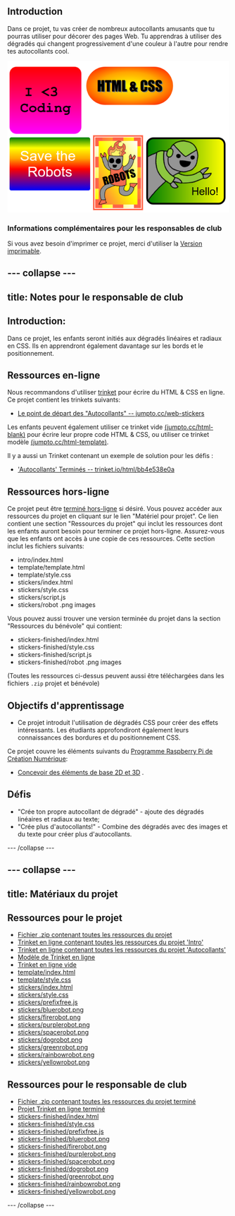 ## Introduction

Dans ce projet, tu vas créer de nombreux autocollants amusants que tu pourras utiliser pour décorer des pages Web. Tu apprendras à utiliser des dégradés qui changent progressivement d'une couleur à l'autre pour rendre tes autocollants cool.

![capture d'écran](images/stickers-finished.png)

### Informations complémentaires pour les responsables de club

Si vous avez besoin d'imprimer ce projet, merci d'utiliser la [Version imprimable](https://projects.raspberrypi.org/en/projects/stickers/print).

## \--- collapse \---

## title: Notes pour le responsable de club

## Introduction:

Dans ce projet, les enfants seront initiés aux dégradés linéaires et radiaux en CSS. Ils en apprendront également davantage sur les bords et le positionnement.

## Ressources en-ligne

Nous recommandons d'utiliser [trinket](https://trinket.io/) pour écrire du HTML & CSS en ligne. Ce projet contient les trinkets suivants:

* [Le point de départ des "Autocollants" -- jumpto.cc/web-stickers](http://jumpto.cc/web-stickers)

Les enfants peuvent également utiliser ce trinket vide [(jumpto.cc/html-blank)](http://jumpto.cc/html-blank) pour écrire leur propre code HTML & CSS, ou utiliser ce trinket modèle [(jumpto.cc/html-template)](http://jumpto.cc/html-template).

Il y a aussi un Trinket contenant un exemple de solution pour les défis :

* ['Autocollants' Terminés -- trinket.io/html/bb4e538e0a](https://trinket.io/html/bb4e538e0a)

## Ressources hors-ligne

Ce projet peut être [terminé hors-ligne](https://www.codeclubprojects.org/en-GB/resources/webdev-working-offline/) si désiré. Vous pouvez accéder aux ressources du projet en cliquant sur le lien "Matériel pour projet". Ce lien contient une section "Ressources du projet" qui inclut les ressources dont les enfants auront besoin pour terminer ce projet hors-ligne. Assurez-vous que les enfants ont accès à une copie de ces ressources. Cette section inclut les fichiers suivants:

* intro/index.html
* template/template.html
* template/style.css
* stickers/index.html
* stickers/style.css
* stickers/script.js
* stickers/robot .png images

Vous pouvez aussi trouver une version terminée du projet dans la section "Ressources du bénévole" qui contient:

* stickers-finished/index.html
* stickers-finished/style.css
* stickers-finished/script.js
* stickers-finished/robot .png images

(Toutes les ressources ci-dessus peuvent aussi être téléchargées dans les fichiers `.zip` projet et bénévole)

## Objectifs d'apprentissage

* Ce projet introduit l'utilisation de dégradés CSS pour créer des effets intéressants. Les étudiants approfondiront également leurs connaissances des bordures et du positionnement CSS. 

Ce projet couvre les éléments suivants du [Programme Raspberry Pi de Création Numérique](http://rpf.io/curriculum):

* [Concevoir des éléments de base 2D et 3D](https://www.raspberrypi.org/curriculum/design/creator) .

## Défis

* "Crée ton propre autocollant de dégradé" - ajoute des dégradés linéaires et radiaux au texte;
* "Crée plus d'autocollants!" - Combine des dégradés avec des images et du texte pour créer plus d'autocollants.

\--- /collapse \---

## \--- collapse \---

## title: Matériaux du projet

## Ressources pour le projet

* [Fichier .zip contenant toutes les ressources du projet](resources/stickers-project-resources.zip)
* [Trinket en ligne contenant toutes les ressources du projet 'Intro'](http://jumpto.cc/web-intro)
* [Trinket en ligne contenant toutes les ressources du projet 'Autocollants'](http://jumpto.cc/web-stickers)
* [Modèle de Trinket en ligne](http://jumpto.cc/trinket-template)
* [Trinket en ligne vide](http://jumpto.cc/trinket-blank)
* [template/index.html](resources/template-index.html)
* [template/style.css](resources/template-style.css)
* [stickers/index.html](resources/stickers-index.html)
* [stickers/style.css](resources/stickers-style.css)
* [stickers/prefixfree.js](resources/stickers-prefixfree.js)
* [stickers/bluerobot.png](resources/stickers-bluerobot.png)
* [stickers/firerobot.png](resources/stickers-firerobot.png)
* [stickers/purplerobot.png](resources/stickers-purplerobot.png)
* [stickers/spacerobot.png](resources/stickers-spacerobot.png)
* [stickers/dogrobot.png](resources/stickers-dogrobot.png)
* [stickers/greenrobot.png](resources/stickers-greenrobot.png)
* [stickers/rainbowrobot.png](resources/stickers-rainbowrobot.png)
* [stickers/yellowrobot.png](resources/stickers-yellowrobot.png)

## Ressources pour le responsable de club

* [Fichier .zip contenant toutes les ressources du projet terminé](resources/stickers-volunteer-resources.zip)
* [Projet Trinket en ligne terminé](https://trinket.io/html/bb4e538e0a)
* [stickers-finished/index.html](resources/stickers-finished-index.html)
* [stickers-finished/style.css](resources/stickers-finished-style.css)
* [stickers-finished/prefixfree.js](resources/stickers-finished-prefixfree.js)
* [stickers-finished/bluerobot.png](resources/stickers-finished-bluerobot.png)
* [stickers-finished/firerobot.png](resources/stickers-finished-firerobot.png)
* [stickers-finished/purplerobot.png](resources/stickers-finished-purplerobot.png)
* [stickers-finished/spacerobot.png](resources/stickers-finished-spacerobot.png)
* [stickers-finished/dogrobot.png](resources/stickers-finished-dogrobot.png)
* [stickers-finished/greenrobot.png](resources/stickers-finished-greenrobot.png)
* [stickers-finished/rainbowrobot.png](resources/stickers-finished-rainbowrobot.png)
* [stickers-finished/yellowrobot.png](resources/stickers-finished-yellowrobot.png)

\--- /collapse \---